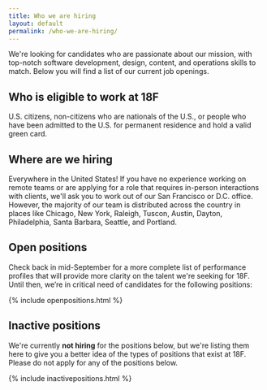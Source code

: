 ```yaml
---
title: Who we are hiring
layout: default
permalink: /who-we-are-hiring/
---
```

We're looking for candidates who are passionate about our mission, with top-notch software development, design, content, and operations skills to match. Below you will find a list of our current job openings.

## Who is eligible to work at 18F

U.S. citizens, non-citizens who are nationals of the U.S., or people who have been admitted to the U.S. for permanent residence and hold a valid green card.

## Where are we hiring

Everywhere in the United States! If you have no experience working on remote teams or are applying for a role that requires in-person interactions with clients, we'll ask you to work out of our San Francisco or D.C. office. However, the majority of our team is distributed across the country in places like Chicago, New York, Raleigh, Tuscon, Austin, Dayton, Philadelphia, Santa Barbara, Seattle, and Portland.

## Open positions

Check back in mid-September for a more complete list of performance profiles that will provide more clarity on the talent we're seeking for 18F. Until then, we’re in critical need of candidates for the following positions:

{% include openpositions.html %}

## Inactive positions
We're currently **not hiring** for the positions below, but we're listing them here to give you a better idea of the types of positions that exist at 18F. Please do not apply for any of the positions below.

{% include inactivepositions.html %}

